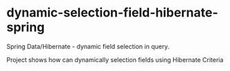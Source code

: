 # dynamic-selection-field-hibernate-spring

Spring Data/Hibernate - dynamic field selection in query.

Project shows how can dynamically selection fields using Hibernate Criteria
